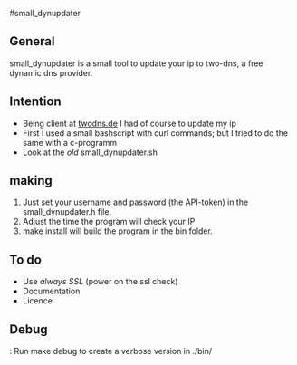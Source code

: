 #small_dynupdater

## General 
small_dynupdater is a small tool to update your ip to two-dns, a free dynamic dns provider.
 
## Intention
* Being client at [twodns.de](http://twodns.de/ "twodns") I had of course to update my ip
* First I used a small bashscript with curl commands; but I tried to do the same with a c-programm
* Look at the *old* small_dynupdater.sh

## making
1.	Just set your username and password (the API-token) in the small_dynupdater.h file. 
2.	Adjust the time the program will check your IP
3. 	make install will build the program in the bin folder. 


## To do
*	Use *always SSL* (power on the ssl check)
*	Documentation
*	Licence

## Debug
:	Run make debug to create a verbose version in ./bin/
	


 

